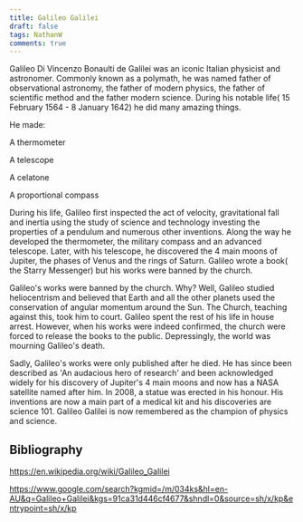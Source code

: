 ```yaml
---
title: Galileo Galilei
draft: false
tags: NathanW
comments: true
---
```


Galileo Di Vincenzo Bonaulti de Galilei was an iconic Italian physicist and astronomer. Commonly known as a polymath, he was named father of observational astronomy, the father of modern physics, the father of scientific method and the father modern science. During his notable life( 15 February 1564 - 8 January 1642) he did many amazing things.

He made:

A thermometer

A​ telescope

A celatone

A proportional compass

During his life, Galileo first inspected the act of velocity, gravitational fall and inertia using the study of science and technology investing the properties of a pendulum and numerous other inventions. Along the way he  developed the thermometer, the military compass and an advanced telescope. Later, with his telescope, he discovered the 4 main moons of Jupiter, the phases of Venus and the rings of Saturn. Galileo wrote a book( the Starry Messenger) but his works were banned by the church.

Galileo's works were banned by the church. Why? Well, Galileo studied heliocentrism and believed that Earth and all the other planets used the conservation of angular momentum around the Sun. The Church, teaching against this, took him to court. Galileo spent the rest of his life in house arrest. However, when  his works were indeed confirmed, the church were forced to release the books to the public. Depressingly, the world was mourning Galileo's death.

Sadly, Galileo's works were only published after he died. He has since been described as 'An audacious hero of research' and been acknowledged widely for his discovery of  Jupiter's 4 main moons and now has a NASA satellite named after him. In 2008, a statue was erected in his honour.  His inventions are now a main part of a medical kit and his discoveries are science 101.  Galileo Galilei is now remembered as the champion of physics and science.

## Bibliography

https://en.wikipedia.org/wiki/Galileo_Galilei

https://www.google.com/search?kgmid=/m/034ks&hl=en-AU&q=Galileo+Galilei&kgs=91ca31d446cf4677&shndl=0&source=sh/x/kp&entrypoint=sh/x/kp
